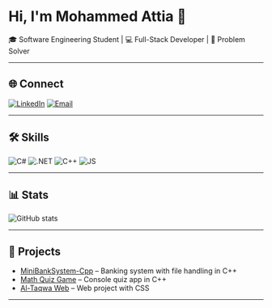 # Hi, I'm Mohammed Attia 👋

🎓 Software Engineering Student | 💻 Full-Stack Developer | 🚀 Problem Solver  

---

## 🌐 Connect
[![LinkedIn](https://img.shields.io/badge/LinkedIn-blue?style=for-the-badge&logo=linkedin)](https://www.linkedin.com/in/mohammed-attia0)
[![Email](https://img.shields.io/badge/Email-red?style=for-the-badge&logo=gmail&logoColor=white)](mohammedaattia06@gmail.com)

---

## 🛠 Skills
![C#](https://img.shields.io/badge/C%23-239120?style=for-the-badge&logo=c-sharp&logoColor=white)
![.NET](https://img.shields.io/badge/.NET-512BD4?style=for-the-badge&logo=dotnet&logoColor=white)
![C++](https://img.shields.io/badge/C++-00599C?style=for-the-badge&logo=cplusplus&logoColor=white)
![JS](https://img.shields.io/badge/JavaScript-F7DF1E?style=for-the-badge&logo=javascript&logoColor=black)

---

## 📊 Stats
![GitHub stats](https://github-readme-stats.vercel.app/api?username=m-attiadev&show_icons=true&theme=radical)

---

## 🚀 Projects
- [MiniBankSystem-Cpp](https://github.com/m-attiadev/MiniBankSystem-Cpp) – Banking system with file handling in C++  
- [Math Quiz Game](https://github.com/m-attiadev/Math-Quiz-Game) – Console quiz app in C++  
- [Al-Taqwa Web](https://github.com/m-attiadev/al-taqwa-web) – Web project with CSS  

---
